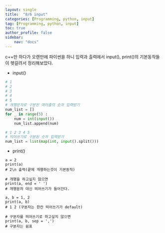 ```yaml
---
layout: single
title:  "8/6 input"
categories: [Programming, python, input]
tag: [Programming, python, input]
toc: true
author_profile: false
sidebar:
    nav: "docs"
---
```




c++만 하다가 오랜만에 파이썬을 하니 입력과 출력에서 input(), print()의 기본동작들이 헷갈려서 정리해보았다.



* input()

```python
# 1
# 2
# 3
# 4
# 5
# 개행문자로 구분된 여러줄의 숫자 입력받기
num_list = []
for _ in range(5) :
    num = int(input())
    num_list.append(num)
```



```python
# 1 2 3 4 5
# 띄어쓰기로 구분된 숫자 입력받기
num_list = list(map(int, input().split()))
```



* print()

```
a = 2
print(a)
# 2\n 출력(끝에 개행하는것이 기본동작)

# 개행을 하고싶지 않으면
print(a, end = ' ')
# 개행문자 대신 띄어쓰기가 들어간다.

a, b = 1, 2
print(a, b)
# 1 2 (구분자는 한칸 띄어쓰기가 default)

# 구분자를 띄어쓰기로 하고싶지 않으면
print(a, b, sep = ',')
# 구분자는 쉼표
```

